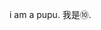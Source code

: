 i am a pupu.
我是⑩.
<!---
UPHE16/UPHE16 is a ✨ special ✨ repository because its `README.md` (this file) appears on your GitHub profile.
You can click the Preview link to take a look at your changes.
--->
